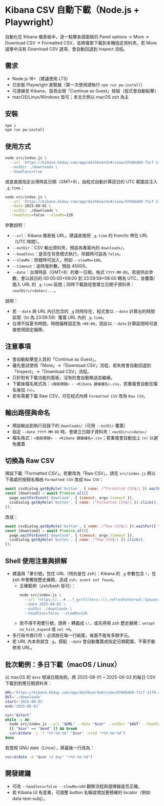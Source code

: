 # Kibana CSV 自動下載（Node.js + Playwright）

自動化在 Kibana 儀表板中，逐一點擊各個面板的 Panel options → More → Download CSV → Formatted CSV，並將檔案下載到本機指定資料夾。若 More 選單中沒有 Download CSV 選項，會自動回退到 Inspect 流程。

## 需求

- Node.js 18+（建議使用 LTS）
- 已安裝 Playwright 瀏覽器（第一次使用請執行 `npm run pw:install`）
- 可連線至 Kibana，首頁出現「Continue as Guest」按鈕（程式會自動點擊）
- macOS/Linux/Windows 皆可；本文示例以 macOS zsh 為主

## 安裝

```bash
npm i
npm run pw:install
```

## 使用方式

```bash
node src/index.js \
  --url 'https://kibana.kkday.com/app/dashboards#/view/d768bd60-71cf-11f0-ae80-ef95d33419ab?_g=(filters:!(),refreshInterval:(pause:!t,value:0),time:(from:\'2025-07-31T16:00:00.000Z\',to:\'2025-08-01T16:00:00.000Z\'))' \
  --outDir ./downloads \
  --headless=true
```

或是直接指定台灣時區日期（GMT+8），由程式自動計算該日的 UTC 範圍並注入 `_g.time`：

```bash
node src/index.js \
  --url 'https://kibana.kkday.com/app/dashboards#/view/d768bd60-71cf-11f0-ae80-ef95d33419ab' \
  --date 2025-08-01 \
  --outDir ./downloads \
  --headless=false --slowMo=120
```

參數說明：
- `--url`：Kibana 儀表板 URL。建議直接把 `_g.time` 的 from/to 帶在 URL（UTC 時間）。
- `--outDir`：CSV 輸出資料夾，預設為專案內的 `downloads/`。
- `--headless`：是否在背景模式執行，除錯時可設為 `false`。
- `--slowMo`：除錯時可加入，例如 `--slowMo=100`。
- `--timeout`：逾時毫秒數，預設 45000。
- `--date`：台灣時區（GMT+8）的單一日期，格式 `YYYY-MM-DD`。若提供此參數，會以該日的 00:00:00+08:00 到 23:59:59+08:00 轉為 UTC，並覆蓋/插入 URL 的 `_g.time` 區間；同時下載路徑會建立日期子資料夾：`<outDir>/<date>/...`。

說明：
- 若 `--date` 與 URL 內已包含的 `_g` 同時存在，程式會以 `--date` 計算出的時間區間（to 為 23:59:59）覆蓋 URL 內的 `_g.time`。
- 台灣不採夏令時間，時間偏移固定為 `+08:00`，因此以 `--date` 計算區間時可直接使用固定偏移。

## 注意事項
- 會自動點擊登入頁的「Continue as Guest」。
- 優先嘗試使用「More」→「Download CSV」流程，若失敗會自動回退到「Inspect」→「Download CSV」流程。
- 只針對有下載功能的面板，沒有的會自動略過並繼續。
- 下載後檔名格式為：`<面板標題> - <Kibana 建議檔名>.csv`，若重複會自動在檔名後加 `(n)`。
- 若有需要下載 Raw CSV，可在程式內將 `Formatted CSV` 改為 `Raw CSV`。

## 輸出路徑與命名

- 預設輸出到執行目錄下的 `downloads/`（可用 `--outDir` 覆蓋）
- 指定 `--date YYYY-MM-DD` 時，會建立日期子資料夾：`<outDir>/<date>/`
- 檔名格式：`<面板標題> - <Kibana 建議檔名>.csv`；若重複會自動加上 `(n)` 以避免覆蓋

## 切換為 Raw CSV

預設下載「Formatted CSV」。若要改為「Raw CSV」，請在 `src/index.js` 將以下兩處的按鈕名稱由 `Formatted CSV` 改成 `Raw CSV`：

```js
await csvDialog.getByRole('button', { name: /^Formatted CSV$/i }).waitFor({ timeout: argv.timeout });
const [download] = await Promise.all([
  page.waitForEvent('download', { timeout: argv.timeout }),
  csvDialog.getByRole('button', { name: /^Formatted CSV$/i }).click(),
]);
```

改成：

```js
await csvDialog.getByRole('button', { name: /^Raw CSV$/i }).waitFor({ timeout: argv.timeout });
const [download] = await Promise.all([
  page.waitForEvent('download', { timeout: argv.timeout }),
  csvDialog.getByRole('button', { name: /^Raw CSV$/i }).click(),
]);
```

## Shell 使用注意與排解
- 建議用「單引號」包住 URL（特別是在 zsh）：Kibana 的 `_g` 參數包含 `!`，在 zsh 中會觸發歷史展開，造成 `zsh: event not found`。
  - 正確範例（zsh/bash 皆可）：
    ```bash
    node src/index.js \
      --url 'https://...#...?_g=(filters:!(),refreshInterval:(pause:!t,value:0),time:(from:\'2025-07-31T16:00:00.000Z\',to:\'2025-08-01T16:00:00.000Z\'))' \
      --date 2025-08-01 \
      --outDir ./downloads \
      --headless=false --slowMo=120
    ```
  - 若不得不用雙引號，請將 `!` 轉義成 `\!`，或先停用 zsh 歷史展開：`setopt no_hist_expand` 或 `set +H`。
- 多行指令換行符 `\` 必須放在每一行結尾，後面不能有多餘字元。
- 若 URL 內本來就含 `_g`，搭配 `--date` 會自動覆蓋成指定日期範圍，不需手動修改 URL。

## 批次範例：多日下載（macOS / Linux）

以 macOS 的 `date` 增減日期為例，將 2025-08-01 ~ 2025-08-03 的每日 CSV 下載到對應日期資料夾：

```zsh
URL='https://kibana.kkday.com/app/dashboards#/view/d768bd60-71cf-11f0-ae80-ef95d33419ab'
OUT='./downloads'
start='2025-08-01'
end='2025-08-03'

cur="$start"
while :; do
  node src/index.js --url "$URL" --date "$cur" --outDir "$OUT" --headless=true
  [[ "$cur" == "$end" ]] && break
  cur=$(date -j -f "%Y-%m-%d" "$cur" -v+1d "+%Y-%m-%d")
done
```

若使用 GNU date（Linux），將最後一行改為：

```bash
cur=$(date -d "$cur +1 day" "+%Y-%m-%d")
```

## 開發建議
- 可改 `--headless=false --slowMo=100` 觀察流程與選擇器是否正確。
- 若 Kibana UI 有差異，可調整 button 名稱或增加更精確的 locator（例如 data-test-subj）。

